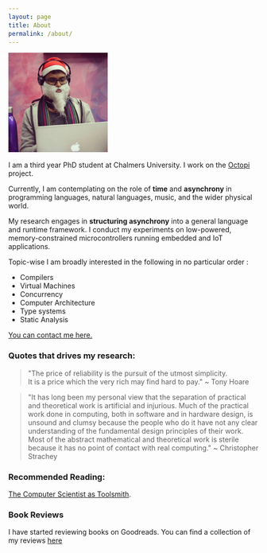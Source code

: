 ```yaml
---
layout: page
title: About
permalink: /about/
---
```


<img src="https://raw.githubusercontent.com/Abhiroop/Abhiroop.github.io/master/image.jpg" width="200" height="200" />

I am a third year PhD student at Chalmers University. I work on the [Octopi](https://octopi.chalmers.se) project. 

Currently, I am contemplating on the role of **time** and **asynchrony** in programming languages, natural languages, music, and the wider physical world. 

My research engages in **structuring asynchrony** into a general language and runtime framework. I conduct my experiments on low-powered, memory-constrained microcontrollers running embedded and IoT applications.

Topic-wise I am broadly interested in the following in no particular order :

- Compilers
- Virtual Machines
- Concurrency
- Computer Architecture
- Type systems
- Static Analysis


[You can contact me here.](mailto:sarkara@chalmers.se)
<!-- I majorly program in Haskell and C. I hacked on the Glasgow Haskell Compiler (GHC) to add support for vector instruction for my Masters. In a past life, I used to be a JVM aficionado and ended up knowing some dark secrets about the JLS and the JVM GC mechanisms.  -->

### Quotes that drives my research:

> "The price of reliability is the pursuit of the utmost simplicity.   
> It is a price which the very rich may find hard to pay." ~ Tony Hoare

> "It has long been my personal view that the separation of practical and theoretical work is artificial and injurious. Much of the practical work done in computing, both in software and in hardware design, is unsound and clumsy because the people who do it have not any clear understanding of the fundamental design principles of their work. Most of the abstract mathematical and theoretical work is sterile because it has no point of contact with real computing." ~ Christopher Strachey

### Recommended Reading:

[The Computer Scientist as Toolsmith](https://www.cs.unc.edu/~brooks/Toolsmith-CACM.pdf).

### Book Reviews

I have started reviewing books on Goodreads. You can find a collection of my reviews [here](https://abhiroop.github.io/books/)

